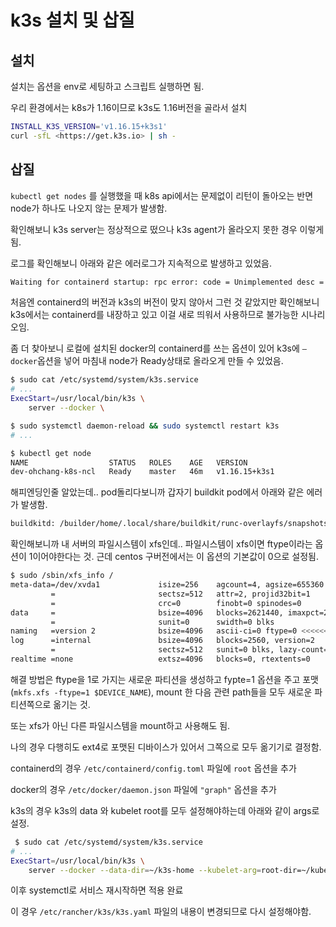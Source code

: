 # k3s 설치 및 삽질

## 설치

설치는 옵션을 env로 세팅하고 스크립트 실행하면 됨.

우리 환경에서는 k8s가 1.16이므로 k3s도 1.16버전을 골라서 설치

```bash
INSTALL_K3S_VERSION='v1.16.15+k3s1'
curl -sfL <https://get.k3s.io> | sh -
```

## 삽질

`kubectl get nodes` 를 실행했을 때 k8s api에서는 문제없이 리턴이 돌아오는 반면 node가 하나도 나오지 않는 문제가 발생함.

확인해보니 k3s server는 정상적으로 떴으나 k3s agent가 올라오지 못한 경우 이렇게 됨.

로그를 확인해보니 아래와 같은 에러로그가 지속적으로 발생하고 있었음.

```bash
Waiting for containerd startup: rpc error: code = Unimplemented desc = unknown service runtime.v1alpha2.RuntimeService
```

처음엔 containerd의 버전과 k3s의 버전이 맞지 않아서 그런 것 같았지만 확인해보니 k3s에서는 containerd를 내장하고 있고 이걸 새로 띄워서 사용하므로 불가능한 시나리오임.

좀 더 찾아보니 로컬에 설치된 docker의 containerd를 쓰는 옵션이 있어 k3s에 `—docker`옵션을 넣어 마침내 node가 Ready상태로 올라오게 만들 수 있었음.

```bash
$ sudo cat /etc/systemd/system/k3s.service
# ...
ExecStart=/usr/local/bin/k3s \
    server --docker \

$ sudo systemctl daemon-reload && sudo systemctl restart k3s
# ...

$ kubectl get node
NAME                  STATUS   ROLES    AGE   VERSION
dev-ohchang-k8s-ncl   Ready    master   46m   v1.16.15+k3s1
```

해피엔딩인줄 알았는데.. pod돌리다보니까 갑자기 buildkit pod에서 아래와 같은 에러가 발생함.

```bash
buildkitd: /builder/home/.local/share/buildkit/runc-overlayfs/snapshots does not support d_type. If the backing filesystem is xfs, please reformat with ftype=1 to enable d_type support
```

확인해보니까 내 서버의 파일시스템이 xfs인데.. 파일시스템이 xfs이면 ftype이라는 옵션이 1이어야한다는 것. 근데 centos 구버전에서는 이 옵션의 기본값이 0으로 설정됨.

```bash
$ sudo /sbin/xfs_info /
meta-data=/dev/xvda1             isize=256    agcount=4, agsize=655360 blks
         =                       sectsz=512   attr=2, projid32bit=1
         =                       crc=0        finobt=0 spinodes=0
data     =                       bsize=4096   blocks=2621440, imaxpct=25
         =                       sunit=0      swidth=0 blks
naming   =version 2              bsize=4096   ascii-ci=0 ftype=0 <<<<<<<<< 이 부분
log      =internal               bsize=4096   blocks=2560, version=2
         =                       sectsz=512   sunit=0 blks, lazy-count=1
realtime =none                   extsz=4096   blocks=0, rtextents=0
```

해결 방법은 ftype을 1로 가지는 새로운 파티션을 생성하고 fypte=1 옵션을 주고 포맷(`mkfs.xfs -ftype=1 $DEVICE_NAME`), mount 한 다음 관련 path들을 모두 새로운 파티션쪽으로 옮기는 것.

또는 xfs가 아닌 다른 파일시스템을 mount하고 사용해도 됨.

나의 경우 다행히도 ext4로 포맷된 디바이스가 있어서 그쪽으로 모두 옮기기로 결정함.

containerd의 경우 `/etc/containerd/config.toml` 파일에 `root` 옵션을 추가

docker의 경우 `/etc/docker/daemon.json` 파일에 `"graph"` 옵션을 추가

k3s의 경우 k3s의 data 와 kubelet root를 모두 설정해야하는데 아래와 같이 args로 설정.

```bash
 $ sudo cat /etc/systemd/system/k3s.service
# ...
ExecStart=/usr/local/bin/k3s \
    server --docker --data-dir=~/k3s-home --kubelet-arg=root-dir=~/kubelet-home \
```

이후 systemctl로 서비스 재시작하면 적용 완료

이 경우 `/etc/rancher/k3s/k3s.yaml` 파일의 내용이 변경되므로 다시 설정해야함.
